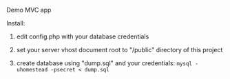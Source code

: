 Demo MVC app

Install:

 1. edit config.php with your database credentials
 
 2. set your server vhost document root to "/public" directory of this project
 
 3. create database using "dump.sql" and your credentials: `mysql -uhomestead -psecret < dump.sql`